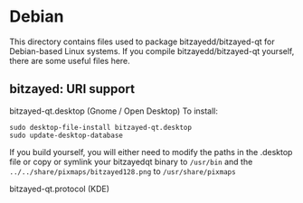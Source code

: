 
Debian
====================
This directory contains files used to package bitzayedd/bitzayed-qt
for Debian-based Linux systems. If you compile bitzayedd/bitzayed-qt yourself, there are some useful files here.

## bitzayed: URI support ##


bitzayed-qt.desktop  (Gnome / Open Desktop)
To install:

	sudo desktop-file-install bitzayed-qt.desktop
	sudo update-desktop-database

If you build yourself, you will either need to modify the paths in
the .desktop file or copy or symlink your bitzayedqt binary to `/usr/bin`
and the `../../share/pixmaps/bitzayed128.png` to `/usr/share/pixmaps`

bitzayed-qt.protocol (KDE)


